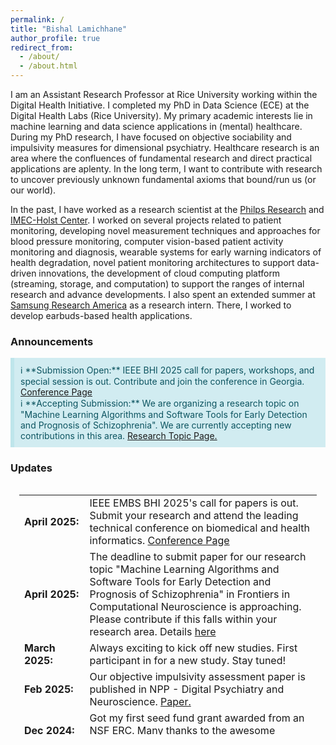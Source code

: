 ```yaml
---
permalink: /
title: "Bishal Lamichhane"
author_profile: true
redirect_from: 
  - /about/
  - /about.html
---
```



I am an Assistant Research Professor at Rice University working within the Digital Health Initiative. I completed my PhD in Data Science (ECE) at the Digital Health Labs (Rice University).
My primary academic interests lie in machine learning and data science applications in (mental) healthcare. During my PhD research, I have focused on objective sociability and impulsivity measures for dimensional psychiatry. Healthcare research is an area where the confluences of fundamental research and direct practical applications are aplenty. In the long term, I want to contribute with research to uncover previously unknown fundamental axioms that bound/run us (or our world).

In the past, I have worked as a research scientist at the [Philps Research](https://www.philips.com/a-w/about/innovation.html) and [IMEC-Holst Center](https://holstcentre.com/). I worked on several projects related to patient monitoring, developing novel measurement techniques and approaches for blood pressure monitoring, computer vision-based patient activity monitoring and diagnosis, wearable systems for early warning indicators of health degradation, novel patient monitoring architectures to support data-driven innovations, the development of cloud computing platform (streaming, storage, and computation) to support the ranges of internal research and advance developments. I also spent an extended summer at [Samsung Research America](https://sra.samsung.com/) as a research intern. There, I worked to develop earbuds-based health applications.

### Announcements

<div style="background-color: #d1ecf1; color: #0c5460; padding: 10px; border-left: 6px solid #bee5eb; margin: 10px 0;">
  ℹ️ **Submission Open:** IEEE BHI 2025 call for papers, workshops, and special session is out. Contribute and join the conference in Georgia. <a href="https://bhi.embs.org/2025/">Conference Page</a> </td></tr><br>
  ℹ️ **Accepting Submission:** We are organizing a research topic on "Machine Learning Algorithms and Software Tools for Early Detection and Prognosis of Schizophrenia". We are currently accepting new contributions in this area. <a href="https://www.frontiersin.org/research-topics/67505/machine-learning-algorithms-and-software-tools-for-early-detection-and-prognosis-of-schizophrenia">Research Topic Page.</a> </td></tr>

</div>


### Updates

<div style="height:400px;overflow:auto; border:0px solid #999; padding-left: 1.0em; padding-right: 1.0em">
  <style>
    table, tr, td, th {
      border: none;
      border-collapse: collapse;
    }
  </style>
<table>
<col width="150px">
<col width="750px">

  <tr><td><b> April 2025: </b> </td><td> IEEE EMBS BHI 2025's call for papers is out. Submit your research and attend the leading technical conference on biomedical and health informatics. <a href="https://bhi.embs.org/2025/">Conference Page</a> </td></tr>

  <tr><td><b> April 2025: </b> </td><td>The deadline to submit paper for our research topic "Machine Learning Algorithms and Software Tools for Early Detection and Prognosis of Schizophrenia" in Frontiers in Computational Neuroscience is approaching. Please contribute if this falls within your research area. Details <a href="https://www.frontiersin.org/research-topics/67505/machine-learning-algorithms-and-software-tools-for-early-detection-and-prognosis-of-schizophrenia">here</a> </td></tr>

  <tr><td><b> March 2025: </b> </td><td>Always exciting to kick off new studies. First participant in for a new study. Stay tuned! </td></tr>

  <tr><td><b>Feb 2025: </b> </td><td>Our objective impulsivity assessment paper is published in NPP - Digital Psychiatry and Neuroscience. <a href="https://www.nature.com/articles/s44277-025-00026-z">Paper.</a> </td></tr>

  <tr><td><b> Dec 2024: </b> </td><td>Got my first seed fund grant awarded from an NSF ERC. Many thanks to the awesome collaborators and mentors.</td></tr>

  <tr><td><b>  Nov 2024: </b> </td><td>US and European patent granted on generating improved skeleton model by combining physiology and computer vision. <a href="https://patents.google.com/patent/US12150753B2">Details.</a> </td></tr>

  <tr><td><b> Nov 2024: </b> </td><td>BHI 2024 was a great success. Served in organizing committee, chaired poster presentation sessions, judged posters, reviewed papers, and authored a paper. Thanks to everyone helping organize it. </td></tr>

  <tr><td><b> Nov 2024: </b> </td><td>Gave an invited talk at SVNIT.</td></tr>

   <tr><td><b>  Oct 2024: </b> </td><td>Patent granted on detecting cuff quality using signal processing and machine learning. <a href="https://patents.google.com/patent/EP3870033A1/en">Details.</a> </td></tr>

  <tr><td><b>  Oct 2024: </b> </td><td> Joined the editorial board of PLOS Digital Health. </td></tr>

  <tr><td><b>  Sep 2024: </b> </td><td> Appointed as adjunct assistant professor at Baylor College of Medicine. </td></tr>

  <tr><td><b>  Aug 2024: </b> </td><td>Our work on combining audio and mobile sensing for depression severity modeling is published in scientific reports. <a href="https://www.nature.com/articles/s41598-024-69739-z">Paper.</a> </td></tr>

  <tr><td><b> Aug 2024: </b> </td><td>Submitted my first R01. More to come. </td></tr>

  <tr><td><b>  June 2024: </b> </td><td>Inducted as the Future Faculty Fellow! Excited. </td></tr>

  <tr><td><b>  May 2024: </b> </td><td>Officially a PhD! </td></tr>

  <tr><td><b>  Aug 2023: </b> </td><td>Our work on suicidality detection based on impulsivity measures is published in Behavioral Neurology. <a href="https://onlinelibrary.wiley.com/doi/full/10.1155/2023/8552180">Paper.</a> </td></tr>

  <tr><td><b> May 2023: </b> </td><td>Delivered a talk on our unsupervised wireless diarization paper at the ICC 2023 conference. Our paper got the best paper award. <a href="https://shorturl.at/329aK">News item.</a>  </td></tr>


  <tr><td><b> April 2023: </b> </td><td>Our JBHI journal paper on psychotic relapse prediction paper is published. <a href="https://ieeexplore.ieee.org/abstract/document/10097848">Paper.</a> </td></tr>

<tr><td><b>  March 2023: </b> </td><td>Delivered an invited Grand Round talk at Baylor College of Medicine. <a href="https://clinicianresources.bcm.edu/learning/menninger-department-of-psychiatry-and-behavioral-sciences-grand-rounds/030823/">Presentation.</a> </td></tr>


  <tr><td><b>  March 2023: </b> </td><td>LLMs are here to stay for mental health applications. Published an interesting find in preprint that chatgpt has zero-shot mental health detection capabilities. <a href="https://arxiv.org/abs/2303.15727">Paper.</a> </td></tr>


  <tr><td><b> Sep 2022: </b> </td><td>My paper on IMU-based cough detection is presented at BHI 2022. <a href="https://ieeexplore.ieee.org/abstract/document/9926839">Paper.</a></td></tr>


  <tr><td><b> August 2022: </b> </td><td>Starting a new user study on activity of daily living detection. Happy to contribute to this awesome SRA digital health team. </td></tr>

  <tr><td><b> May 2022: </b> </td><td>Excited to be working at the Samsung Research America's Digital Health team. Earbuds data for novel health applications. </td></tr>

  <tr><td><b> May 2022: </b> </td><td>Finished our preprint on technology-based healthcare in low-resource regions. Great collaboration with Navaraj.<a href="https://arxiv.org/abs/2205.10913">Paper.</a> </td></tr>


  <tr><td><b> April 2022: </b> </td><td>Our behavioral data clustering paper for schizophrenia relapse detection is published in JMIR mHealth and uHealth.<a href="https://mhealth.jmir.org/2022/4/e31006">Paper.</a> </td></tr>

   <tr><td><b> Sep 2021: </b> </td><td>Gave an invited talk on "AI for Health: An Academic and Industrial Perspective" at the NWMLDS02021.<a href="https://www.mldsnnepal.org/news-and-events/events/nwmlds-2021">Program.</a> </td></tr>


  <tr><td><b> March 2021: </b> </td><td>1st place winner at the 4th SBMI hackathon. <a href="https://sbmi.uth.edu/news/story.htm?id=2980dfd7-fda8-46d7-b456-27ca1362f52d">Details.</a> </td></tr>

  <tr><td><b> Sep 2022: </b> </td><td>Great Interspeech conference in S. Korea. Delivered a short talk on my dyadic interaction detection work, and presented a poster. Great to meet other speech in health fellows. </td></tr>


  <tr><td><b> June 2022: </b> </td><td>US patent on computer-vision modeling to detect body movement of patient granted! <a href="https://patents.google.com/patent/US11354809B2">Details.</a> </td></tr>

  <tr><td><b> April 2022: </b> </td><td>Our work on speech-based sociability estimation for depression severity/mental health measures estimation is published. Years in making! <a href="https://ieeexplore.ieee.org/abstract/document/9751219">Paper here.</a></td></tr>

  <tr><td><b> Dec 2021: </b> </td><td>Awarded the Ken-Kennedy Fellowship. </td></tr>

  <tr><td><b> Nov 2021: </b> </td><td>European patent on personalized stress detection granted. <a href="https://patents.google.com/patent/EP3238611B1">Details.</a> </td></tr>

  <tr><td><b> July 2021: </b> </td><td>Helped organized the CA2MH workshop at ICML 2021. <a href="https://sites.google.com/view/ca2mh/about">Details.</a> </td></tr>

  <tr><td><b> Dec 2020: </b> </td><td>The SUDEP risk detection paper based on the hackathon work at SBMI/UTHealth is published at BMC Medical Informatics and Decision Making. <a href="https://link.springer.com/article/10.1186/s12911-020-01307-7">Details.</a> </td></tr>

  <tr><td><b> Nov 2020: </b> </td><td>Delivered a talk at MobiHealth 2020 on our schizophrenia relapse detection work. </td></tr>

  <tr><td><b> Sep 2020: </b> </td><td>Filed a US patent on using similarity preserving hashing for medical search.  </td></tr>

<tr><td><b> Feb 2020: </b> </td><td>3rd place winner at the 2nd SBMI hackathon. <a href="https://sbmi.uth.edu/datathon/past-events/feb20.htm">Details, </a> </td></tr>

<tr><td><b> Jan 2020: </b> </td><td>Joined scalable health labs as a digital health warrior! Exciting research oncoming. Stay tuned. </td></tr>

  <tr><td><b>  Oct 2019: </b> </td><td>Patent filed on detecting cuff quality using signal processing and machine learning.</td></tr>

<tr><td><b>  Oct 2019: </b> </td><td>Patent on smart scheduling of blood pressure measurement filed.</td></tr>

 <tr><td><b> Sep 2019: </b> </td><td>Winner of the 1st UT Health SBMI Hackathon. Overall 2nd, 1st for qualified participants. <a href="https://sbmi.uth.edu/hackathon/archive/sept19.htm"> Details. </a></td></tr>


  <tr><td><b> Sep 2019: </b> </td><td>Winner of the 1st UT Health SBMI Hackathon. Overall 2nd, 1st for qualified participants. <a href="https://sbmi.uth.edu/hackathon/archive/sept19.htm">Details.</a></td></tr>

  <tr><td><b>  Sep 2019: </b> </td><td>Patent filed on generating improved skeleton model by combining physiology and computer vision.</td></tr>

  <tr><td><b>  July 2019: </b> </td><td>Patent filed on detecting artifacts during blood pressure measurement for signal quality indication.</td></tr>

  <tr><td><b> Feb 2019: </b> </td><td>CNN-Skelpose paper is published in JAIHC! Great collaboration with Luis, Lu, and Gerard. </td></tr>


  <tr><td><b> Older Updates: </b> </td><td>Our preprint on blockchain for healthcare is released. An effort of so many months but a timely publication for the topic. </td></tr>


  <tr><td><b> </b> </td><td>Filed a patent on computer-vision for patient motion detection. This started with a whiteboarding from a real application problem. Exciting! </td></tr>



  <tr><td><b>  </b> </td><td>Filed a patent on novel cuff embodiments to enable blood pressure measurement across different body sizes. </td></tr>


  <tr><td><b>  </b> </td><td>Organized Data Science Hands-on for the Philips Research team at the offsite. The attendees included some of the inventors of CD (such a previlege). </td></tr>

  <tr><td><b> </b> </td><td>Delivered an invited lecture at <a href="https://www.jads.nl/">JADS</a> on 'Machine learning applications in healthcare'. </td></tr>

  <tr><td><b> </b> </td><td>Won the Eindhoven Machine Learning Hackathon this time. </td></tr>

  <tr><td><b> </b> </td><td>Delivered an invited lecture at [<a href="https://www.jads.nl/">JADS</a> on 'Quantified Self' </td></tr>

  <tr><td><b> </b> </td><td>Developed one of the best computer-vision-based bed detector algorithm. Stay tuned for smart ICUs. </td></tr>

  <tr><td><b> </b> </td><td>Technical lead for novel blood pressure monitoring algorithm for the value segment business. </td></tr>

  <tr><td><b>  </b> </td><td>Joining to revolutionize health care through improved patient care and measurement at Philips Research. Surreal!</td></tr>

  <tr><td><b> </b> </td><td>Presented my paper on Stress Response Factor (SRF) at the HEALTHWEAR 2016 - EAI International Conference on Wearables in Healthcare (Thanks Giusi!). </td></tr>

  <tr><td><b>  </b> </td><td>My first patent filing. Found a novel way to personalize stress detection. </td></tr>

  <tr><td><b>  </b> </td><td>Our paper on comparing stress detection models received best student paper award at the EAI Mindcare conference. </td></tr>

  <tr><td><b>  </b> </td><td>The cloud data science platform development that I led, leading to the IMEC-Aurora product, was one of the highlighted features in the IMEC Technology Forum! Wohooo. </td></tr>

  <tr><td><b> </b> </td><td>Delivered an invited talk on "Machine Learning: Algorithms, Applications and Scalable deployment" for the Eindhoven Developer Community. </td></tr>

  <tr><td><b> </b> </td><td>Builiding cool wearable health solutions at Holst Center/IMEC. </td></tr>

  <tr><td><b> </b> </td><td>My research at Eindhoven University of Technology and Philips Research was awarded the *cum laude* distinction.</td></tr>





